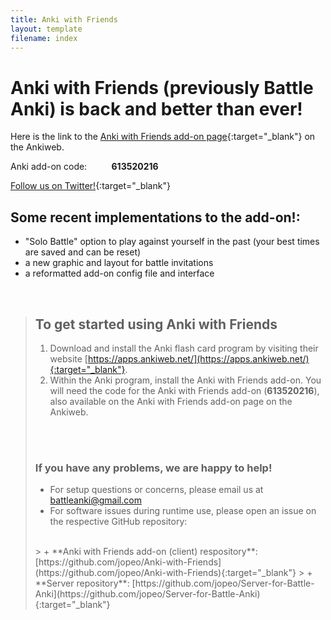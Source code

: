 ```yaml
---
title: Anki with Friends
layout: template
filename: index
---
```


# Anki with Friends (previously Battle Anki) is back and better than ever!

Here is the link to the [Anki with Friends add-on page](https://ankiweb.net/shared/info/613520216){:target="_blank"} on the Ankiweb.

Anki add-on code: &nbsp;&nbsp;&nbsp;&nbsp;&nbsp;&nbsp;&nbsp;&nbsp; **613520216**

[Follow us on Twitter!](https://twitter.com/BattleAnki){:target="_blank"}

## Some recent implementations to the add-on!:

- "Solo Battle" option to play against yourself in the past (your best times are saved and can be reset)
- a new graphic and layout for battle invitations
- a reformatted add-on config file and interface

<br/>

> ## To get started using Anki with Friends
> 
> 1. Download and install the Anki flash card program by visiting their website [https://apps.ankiweb.net/](https://apps.ankiweb.net/){:target="_blank"}.
> 2. Within the Anki program, install the Anki with Friends add-on. You will need the code for the Anki with Friends add-on (**613520216**),
   also available on the Anki with Friends add-on page on the Ankiweb.
><br>
><br>
> 
> ### If you have any problems, we are happy to help!
> 
> - For setup questions or concerns, please email us at [battleanki@gmail.com](mailto:battleanki@gmail.com)
> - For software issues during runtime use, please open an issue on the respective GitHub repository:
><br>
>>  + **Anki with Friends add-on (client) respository**: [https://github.com/jopeo/Anki-with-Friends](https://github.com/jopeo/Anki-with-Friends){:target="_blank"}
>>  + **Server repository**: [https://github.com/jopeo/Server-for-Battle-Anki](https://github.com/jopeo/Server-for-Battle-Anki){:target="_blank"}
> 
><br>

<br/>



